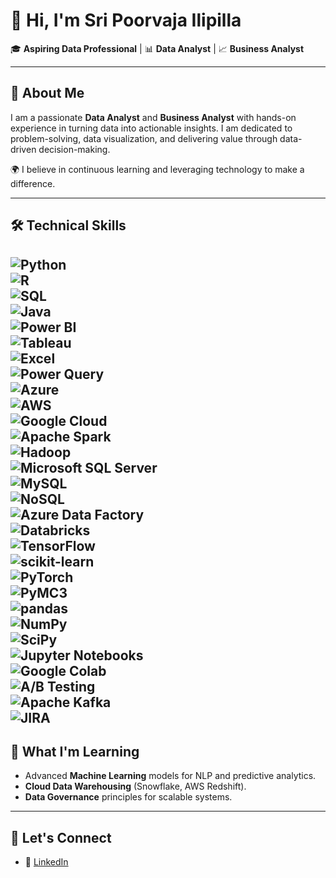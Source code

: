 # 👋 Hi, I'm **Sri Poorvaja Ilipilla**  
🎓 **Aspiring Data Professional** | 📊 **Data Analyst** | 📈 **Business Analyst**

---

## 🌟 **About Me**  
I am a passionate **Data Analyst** and **Business Analyst** with hands-on experience in turning data into actionable insights. I am dedicated to problem-solving, data visualization, and delivering value through data-driven decision-making.  

🌍 I believe in continuous learning and leveraging technology to make a difference.  

---

## 🛠️ **Technical Skills**

![Python](https://img.shields.io/badge/-Python-3776AB?style=flat-square&logo=python&logoColor=white)  
![R](https://img.shields.io/badge/-R-276DC3?style=flat-square&logo=r&logoColor=white)  
![SQL](https://img.shields.io/badge/-SQL-4479A1?style=flat-square&logo=postgresql&logoColor=white)  
![Java](https://img.shields.io/badge/-Java-007396?style=flat-square&logo=java&logoColor=white)  
![Power BI](https://img.shields.io/badge/-PowerBI-F2C811?style=flat-square&logo=power-bi&logoColor=black)  
![Tableau](https://img.shields.io/badge/-Tableau-E97627?style=flat-square&logo=tableau&logoColor=white)  
![Excel](https://img.shields.io/badge/-Excel-217346?style=flat-square&logo=microsoft-excel&logoColor=white)  
![Power Query](https://img.shields.io/badge/-PowerQuery-009CDB?style=flat-square&logo=microsoft-powerquery&logoColor=white)  
![Azure](https://img.shields.io/badge/-Azure-0078D4?style=flat-square&logo=microsoft-azure&logoColor=white)  
![AWS](https://img.shields.io/badge/-AWS-232F3E?style=flat-square&logo=amazon-aws&logoColor=white)  
![Google Cloud](https://img.shields.io/badge/-Google%20Cloud-4285F4?style=flat-square&logo=google-cloud&logoColor=white)  
![Apache Spark](https://img.shields.io/badge/-Apache%20Spark-E25A1C?style=flat-square&logo=apachespark&logoColor=white)  
![Hadoop](https://img.shields.io/badge/-Hadoop-66CCFF?style=flat-square&logo=apache-hadoop&logoColor=black)  
![Microsoft SQL Server](https://img.shields.io/badge/-SQL%20Server-CC2927?style=flat-square&logo=microsoft-sql-server&logoColor=white)  
![MySQL](https://img.shields.io/badge/-MySQL-4479A1?style=flat-square&logo=mysql&logoColor=white)  
![NoSQL](https://img.shields.io/badge/-NoSQL-47A248?style=flat-square&logo=mongodb&logoColor=white)  
![Azure Data Factory](https://img.shields.io/badge/-Azure%20Data%20Factory-3E6F8F?style=flat-square&logo=microsoft-azure&logoColor=white)  
![Databricks](https://img.shields.io/badge/-Databricks-FC4C02?style=flat-square&logo=databricks&logoColor=white)  
![TensorFlow](https://img.shields.io/badge/-TensorFlow-FF6F00?style=flat-square&logo=tensorflow&logoColor=white)  
![scikit-learn](https://img.shields.io/badge/-Scikit%20Learn-F7931E?style=flat-square&logo=scikit-learn&logoColor=white)  
![PyTorch](https://img.shields.io/badge/-PyTorch-EE4C2C?style=flat-square&logo=pytorch&logoColor=white)  
![PyMC3](https://img.shields.io/badge/-PyMC3-2D2E3E?style=flat-square&logo=python&logoColor=white)  
![pandas](https://img.shields.io/badge/-pandas-150458?style=flat-square&logo=pandas&logoColor=white)  
![NumPy](https://img.shields.io/badge/-NumPy-013243?style=flat-square&logo=numpy&logoColor=white)  
![SciPy](https://img.shields.io/badge/-SciPy-8CA0FF?style=flat-square&logo=sci-py&logoColor=white)  
![Jupyter Notebooks](https://img.shields.io/badge/-Jupyter%20Notebooks-F37626?style=flat-square&logo=jupyter&logoColor=white)  
![Google Colab](https://img.shields.io/badge/-Google%20Colab-F9A826?style=flat-square&logo=google&logoColor=white)  
![A/B Testing](https://img.shields.io/badge/-A/B%20Testing-FF6F00?style=flat-square&logo=adobe&logoColor=white)  
![Apache Kafka](https://img.shields.io/badge/-Apache%20Kafka-231F20?style=flat-square&logo=apache-kafka&logoColor=white)  
![JIRA](https://img.shields.io/badge/-JIRA-0052CC?style=flat-square&logo=jira&logoColor=white)  
---

## 🌱 **What I'm Learning**  
- Advanced **Machine Learning** models for NLP and predictive analytics.  
- **Cloud Data Warehousing** (Snowflake, AWS Redshift).  
- **Data Governance** principles for scalable systems.  

---

## 🔗 **Let's Connect**  
- 💼 [LinkedIn](https://www.linkedin.com/in/sri-poorvaja-ilipilla/)  


